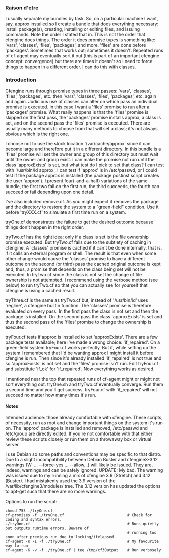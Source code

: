 ### Raison d'etre
I usually separate my bundles by task. So, on a particular machine I want, say, approx installed so I create a bundle that does everything necessary: install package(s), creating, installing or editing files, and issuing commands. Note the order I stated that in. This is not the order that cfengine does things. The order it does promise types is something like: 'vars', 'classes', 'files', 'packages', and more. 'files' are done before 'packages'. Sometimes that works out; sometimes it doesn't. Repeated runs of cf-agent may eventually sort it out (this is part of an important cfengine concept: convergence) but there are times it doesn't so I need to force things to happen in a different order. I can do this with classes.

### Introduction
Cfengine runs through promise types in three passes: 'vars', 'classes', 'files', 'packages', etc. then 'vars', 'classes', 'files', 'packages', etc. again and again. Judicious use of classes can alter on which pass an individual promise is executed. In this case I want a 'files' promise to run after a 'packages' promise. What really happens is that the 'files' promise is skipped on the first pass, the 'packages' promise installs approx, a class is set, and on the second pass the 'files' promise is executed. There are usually many methods to choose from that will set a class; it's not always obvious which is the right one.

I choose not to use the stock location '/var/cache/approx' since it can become large and therefore put it in a different directory. In this bundle is a 'files' promise will set the owner and group of this directory but must wait until the owner and group exist. I can make the promise not run until the class 'approxExists' is set, but what test do I pick to set that class? I can test with '/usr/bin/id approx', I can test if 'approx' is in /etc/passwd, or I could test if the package approx is installed (the package postinst script creates the user 'approx'). I present four(-and-a-half) variations of the same bundle, the first two fail on the first run, the third succeeds, the fourth can succeed or fail depending upon one detail.

I've also included remove.cf. As you might expect it removes the package and the directory to restore the system to a "green-field" condition. Use it before 'tryXXX.cf' to simulate a first time run on a system.

tryOne.cf demonstrates the failure to get the desired outcome because things don't happen in the right order.

tryTwo.cf has the right idea: only if a class is set is the file ownership promise executed. But tryTwo.cf fails due to the subtlety of caching in cfengine. A 'classes' promise is cached if it can't be done internally, that is, if it calls an external program or shell. The result is that even when some other change would cause the 'classes' promise to have a different outcome on the second (or third) pass the cached original outcome is kept and, thus, a promise that depends on the class being set will not be executed. In tryTwo.cf since the class is not set the change of file ownership is not attempted. I recommend using the verbose method (see below) to run tryTwo.cf so that you can actually see for yourself that cfengine is using a cached result.

tryThree.cf is the same as tryTwo.cf but, instead of '/usr/bin/id' uses 'regline', a cfengine builtin function. The 'classes' promise is therefore evaluated on every pass. In the first pass the class is not set and then the package is installed. On the second pass the class 'approxExists' is set and thus the second pass of the 'files' promise to change the ownership is executed.

tryFour.cf tests if approx is installed to set 'approxExists'. There are a few package tests available; here I've made a wrong choice: 'if_repaired'. On a green-field system tryFour.cf works perfectly. But if, while setting up the system I remembered that I'd be wanting approx I might install it before cfengine is run. Then since it's already installed 'if_repaired' is not true and so 'approxExists' is not set and the 'files' promise isn't run. Edit tryFour.cf and substitute 'if_ok' for 'if_repaired'. Now everything works as desired.

I mentioned near the top that repeated runs of cf-agent might or might not sort everything out. tryOne.sh and tryTwo.cf eventually converge. Run them a second time and you'll get success. tryFour.cf with 'if_repaired' will not succeed no matter how many times it's run.

#### Notes
Intended audience: those already comfortable with cfengine. These scripts, of necessity, run as root and change important things on the system it's run on. The 'approx' package is installed and removed, /etc/passwd and /etc/group are directly edited. If you're not comfortable with that either review these scripts closely or run them on a throwaway box or virtual server.

I use Debian so some paths and conventions may be specific to that distro. Due to a slight incompatibility between Debian Buster and cfengine3-3.12 warnings (W: ... --force-yes ... --allow...) will likely be issued. They are, indeed, warnings and can be safely ignored. UPDATE: My bad. The warning was issued due to my running a mix of cfengine 3.9 (Stretch) and 3.12 (Buster). I had mistakenly used the 3.9 version of the /var/lib/cfengine3/modules/ tree. The 3.12 version has updated the options to apt-get such that there are no more warnings.

Options to run the script:
```
chmod 755 ./tryOne.cf
cf-promises -f ./tryOne.cf                            # Check for coding and syntax errors.
./tryOne.cf                                           # Runs quietly but outputs runtime errors. Beware of 
                                                      # running too soon after previous run due to locking/ifelapsed.
cf-agent -K -I -f ./tryOne.cf                         # My favourite way to run
cf-agent -K -v -f ./tryOne.cf | tee /tmp/cf3Output    # Run verbosely.
```

